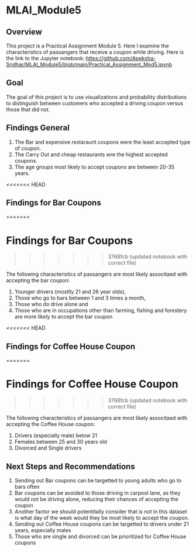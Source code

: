 # MLAI_Module5

## Overview
This project is a Practical Assignment Module 5. Here I examine the characteristics of passangers that receive a coupon while driving. 
Here is the link to the Jupyter notebook: https://github.com/Apeksha-Sridhar/MLAI_Module5/blob/main/Practical_Assignment_Mod5.ipynb

## Goal
The goal of this project is to use visualizations and probability distributions to distinguish between customers who accepted a driving coupon versus those that did not.

## Findings General

1. The Bar and expensive restaraunt coupons were the least accepted type of coupon.
2. The Carry Out and cheap restaurants wre the highest accepted coupons.
2. The age groups most likely to accept coupons are between 20-35 years.

<<<<<<< HEAD
## Findings for Bar Coupons
=======
# Findings for Bar Coupons
>>>>>>> 3768fcb (updated notebook with correct file)

The following characteristics of passangers are most likely associtaed with accepting the bar coupon:

1. Younger drivers (mostlly 21 and 26 year olds),
2. Those who go to bars between 1 and 3 times a month,
3. Those who do drive alone and
4. Those who are in occupations other than farming, fishing and forestery are more likely to accept the bar coupon

<<<<<<< HEAD
## Findings for Coffee House Coupon
=======
# Findings for Coffee House Coupon
>>>>>>> 3768fcb (updated notebook with correct file)

The following characteristics of passangers are most likely associtaed with accepting the Coffee House coupon:

1. Drivers (especially male) below 21
3. Females between 25 and 30 years old 
4. Divorced and Single drivers 

## Next Steps and Recommendations

1. Sending out Bar coupons can be targetted to young adults who go to bars often
2. Bar coupons can be avoided to those driving in carpool lane, as they would not be driving alone, reducing their chances of accepting the coupon
3. Another factor we should potentitally consider that is not in this dataset is what day of the week would they be most likely to accept the coupon.
4. Sending out Coffee House coupons can be targetted to drivers under 21 years, especially males
5. Those who are single and divorced can be prioritized for Coffee House coupons
